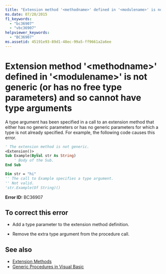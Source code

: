 ```yaml
---
title: "Extension method '<methodname>' defined in '<modulename>' is not generic (or has no free type parameters) and so cannot have type arguments"
ms.date: 07/20/2015
f1_keywords: 
  - "bc36907"
  - "vbc36907"
helpviewer_keywords: 
  - "BC36907"
ms.assetid: 45191e93-89d1-48ec-99a5-ff9661a2a6ee
---
```

# Extension method '\<methodname>' defined in '\<modulename>' is not generic (or has no free type parameters) and so cannot have type arguments
A type argument has been specified in a call to an extension method that either has no generic parameters or has no generic parameters for which a type is not already specified. For example, the following code causes this error.  
  
```vb  
' The extension method is not generic.  
<Extension()> _  
Sub Example(ByVal str As String)  
    ' Body of the Sub.  
End Sub  
```  
  
```vb  
Dim str = "hi"  
'' The call to Example specifies a type argument.  
'' Not valid.  
'str.Example(Of String)()  
```  
  
 **Error ID:** BC36907  
  
## To correct this error  
  
- Add a type parameter to the extension method definition.  
  
- Remove the extra type argument from the procedure call.  
  
## See also

- [Extension Methods](../../visual-basic/programming-guide/language-features/procedures/extension-methods.md)
- [Generic Procedures in Visual Basic](../../visual-basic/programming-guide/language-features/data-types/generic-procedures.md)
